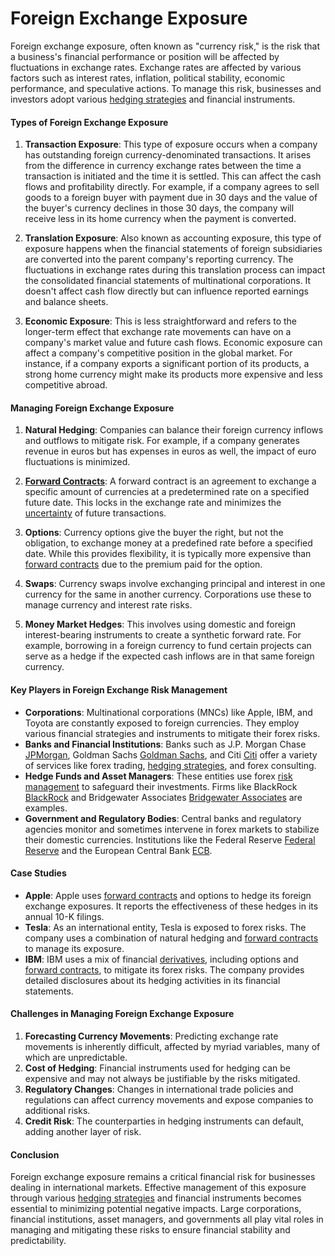 # Foreign Exchange Exposure

Foreign exchange exposure, often known as "currency risk," is the risk that a business's financial performance or position will be affected by fluctuations in exchange rates. Exchange rates are affected by various factors such as interest rates, inflation, political stability, economic performance, and speculative actions. To manage this risk, businesses and investors adopt various [hedging strategies](../h/hedging_strategies.md) and financial instruments.

#### Types of Foreign Exchange Exposure

1. **Transaction Exposure**: This type of exposure occurs when a company has outstanding foreign currency-denominated transactions. It arises from the difference in currency exchange rates between the time a transaction is initiated and the time it is settled. This can affect the cash flows and profitability directly. For example, if a company agrees to sell goods to a foreign buyer with payment due in 30 days and the value of the buyer's currency declines in those 30 days, the company will receive less in its home currency when the payment is converted.

2. **Translation Exposure**: Also known as accounting exposure, this type of exposure happens when the financial statements of foreign subsidiaries are converted into the parent company's reporting currency. The fluctuations in exchange rates during this translation process can impact the consolidated financial statements of multinational corporations. It doesn't affect cash flow directly but can influence reported earnings and balance sheets.

3. **Economic Exposure**: This is less straightforward and refers to the longer-term effect that exchange rate movements can have on a company's market value and future cash flows. Economic exposure can affect a company's competitive position in the global market. For instance, if a company exports a significant portion of its products, a strong home currency might make its products more expensive and less competitive abroad.

#### Managing Foreign Exchange Exposure

1. **Natural Hedging**: Companies can balance their foreign currency inflows and outflows to mitigate risk. For example, if a company generates revenue in euros but has expenses in euros as well, the impact of euro fluctuations is minimized.

2. **[Forward Contracts](../f/forward_contracts.md)**: A forward contract is an agreement to exchange a specific amount of currencies at a predetermined rate on a specified future date. This locks in the exchange rate and minimizes the [uncertainty](../u/uncertainty_in_trading.md) of future transactions.

3. **Options**: Currency options give the buyer the right, but not the obligation, to exchange money at a predefined rate before a specified date. While this provides flexibility, it is typically more expensive than [forward contracts](../f/forward_contracts.md) due to the premium paid for the option.

4. **Swaps**: Currency swaps involve exchanging principal and interest in one currency for the same in another currency. Corporations use these to manage currency and interest rate risks.

5. **Money Market Hedges**: This involves using domestic and foreign interest-bearing instruments to create a synthetic forward rate. For example, borrowing in a foreign currency to fund certain projects can serve as a hedge if the expected cash inflows are in that same foreign currency.

#### Key Players in Foreign Exchange Risk Management

- **Corporations**: Multinational corporations (MNCs) like Apple, IBM, and Toyota are constantly exposed to foreign currencies. They employ various financial strategies and instruments to mitigate their forex risks.
- **Banks and Financial Institutions**: Banks such as J.P. Morgan Chase [JPMorgan](https://www.jpmorganchase.com/), Goldman Sachs [Goldman Sachs](https://www.goldmansachs.com/), and Citi [Citi](https://www.citigroup.com/citi/) offer a variety of services like forex trading, [hedging strategies](../h/hedging_strategies.md), and forex consulting.
- **Hedge Funds and Asset Managers**: These entities use forex [risk management](../r/risk_management.md) to safeguard their investments. Firms like BlackRock [BlackRock](https://www.blackrock.com/) and Bridgewater Associates [Bridgewater Associates](https://www.bridgewater.com/) are examples.
- **Government and Regulatory Bodies**: Central banks and regulatory agencies monitor and sometimes intervene in forex markets to stabilize their domestic currencies. Institutions like the Federal Reserve [Federal Reserve](https://www.federalreserve.gov/) and the European Central Bank [ECB](https://www.ecb.europa.eu/).

#### Case Studies

- **Apple**: Apple uses [forward contracts](../f/forward_contracts.md) and options to hedge its foreign exchange exposures. It reports the effectiveness of these hedges in its annual 10-K filings.
- **Tesla**: As an international entity, Tesla is exposed to forex risks. The company uses a combination of natural hedging and [forward contracts](../f/forward_contracts.md) to manage its exposure.
- **IBM**: IBM uses a mix of financial [derivatives](../d/derivatives.md), including options and [forward contracts](../f/forward_contracts.md), to mitigate its forex risks. The company provides detailed disclosures about its hedging activities in its financial statements.

#### Challenges in Managing Foreign Exchange Exposure

1. **Forecasting Currency Movements**: Predicting exchange rate movements is inherently difficult, affected by myriad variables, many of which are unpredictable.
2. **Cost of Hedging**: Financial instruments used for hedging can be expensive and may not always be justifiable by the risks mitigated.
3. **Regulatory Changes**: Changes in international trade policies and regulations can affect currency movements and expose companies to additional risks.
4. **Credit Risk**: The counterparties in hedging instruments can default, adding another layer of risk.

#### Conclusion

Foreign exchange exposure remains a critical financial risk for businesses dealing in international markets. Effective management of this exposure through various [hedging strategies](../h/hedging_strategies.md) and financial instruments becomes essential to minimizing potential negative impacts. Large corporations, financial institutions, asset managers, and governments all play vital roles in managing and mitigating these risks to ensure financial stability and predictability.
